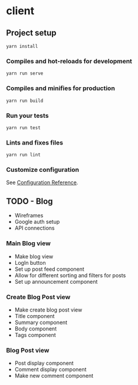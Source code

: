 # client

## Project setup
```
yarn install
```

### Compiles and hot-reloads for development
```
yarn run serve
```

### Compiles and minifies for production
```
yarn run build
```

### Run your tests
```
yarn run test
```

### Lints and fixes files
```
yarn run lint
```

### Customize configuration
See [Configuration Reference](https://cli.vuejs.org/config/).


## TODO - Blog

- Wireframes
- Google auth setup
- API connections

### Main Blog view

- Make blog view
- LogIn button
- Set up post feed component
- Allow for different sorting and filters for posts
- Set up announcement component

### Create Blog Post view

- Make create blog post view
- Title component
- Summary component
- Body component
- Tags component

### Blog Post view

- Post display component
- Comment display component
- Make new comment component